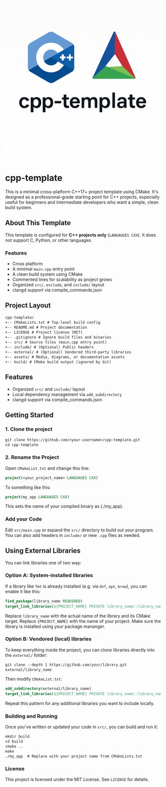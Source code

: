 ![cpp-template](assets/cpp-template.png)
# cpp-template

This is a minimal cross-platform C++17+ project template using CMake. It's designed as a professional-grade starting point for C++ projects, especially useful for beginners and intermediate developers who want a simple, clean build system.

## About This Template

This template is configured for **C++ projects only** (`LANGAUGES CXX`). It does not support C, Python, or other languages.

### Features
- Cross platform
- A minimal `main.cpp` entry point
- A clean build system using CMake
- Commented lines for scalability as project grows
- Organized `src/`, `exclude`, and `include/` layout
- clangd support via compile_commands.json

## Project Layout

``` shell
cpp-template/
+-- CMakeLists.txt # Top-level build config
+-- README.md # Project documentation
+-- LICENSE # Project license (MIT)
+-- .gitignore # Ignore build files and binaries
+-- src/ # Source files (main.cpp entry point)
+-- include/ # (Optional) Public headers
+-- external/ # (Optional) Vendored third-party libraries
+-- assets/ # Media, diagrams, or documentation assets
+-- build/ # CMake build output (ignored by Git)
```
## Features

- Organized `src/` and `include/` layout
- Local dependency management via `add_subdirectory`
- clangd support via compile_commands.json

## Getting Started

### 1. Clone the project

```shell
git clone https://github.com/<your-username>/cpp-template.git
cd cpp-template
```
### 2. Rename the Project

Open `CMakeList.txt` and change this line:

``` cmake
project(<your_project_name> LANGUAGES CXX)
```
To something like this:

``` cmake
project(my_app LANGUAGES CXX)
```
This sets the name of your compiled binary as (./my_app).

### Add your Code

Edit `src/main.cpp` or expand the `src/` directory to build out your program.
You can also add headers in `include/` or new `.cpp` files as needed.

## Using External Libraries

You can link libraries one of two way:

### Option A: System-installed libraries

If a library like `fmt` is already installed (e.g. via `dnf`, `apt`, `brew`), you can enable it like this:

``` cmake
find_package(library_name REQUIRED)
target_link_libraries(${PROJECT_NAME} PRIVATE library_name::library_name)
```
Replace `library_name` with the actual name of the library and its CMake target. Replace `{PROJECT_NAME}` with the name of your project. Make sure the library is installed using your package mananger.

### Option B: Vendored (local) libraries

To keep everything inside the project, you can clone libraries directly into the `external/` folder:

``` shell
git clone --depth 1 https://github.com/your/library.git external/library_name
```
Then modify `CMakeList.txt`:

``` cmake
add_subdirectory(external/library_name)
target_link_libraries(${PROJECT_NAME} PRIVATE library_name::library_name)
```
Repeat this pattern for any additional libraries you want to include locally.

### Building and Running

Once you've written or updated your code in `src/`, you can build and run it:

``` shell
mkdir build
cd build
cmake ..
make
./my_app  # Replace with your project name from CMakeLists.txt
```
### License

This project is licensed under the MIT License. See `LICENSE` for details.
